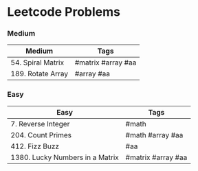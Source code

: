 # Leetcode Problems

### Medium
| Medium | Tags |
| --- | --- |
| 54. Spiral Matrix | #matrix #array #aa |
| 189. Rotate Array | #array #aa |

### Easy
| Easy | Tags |
| --- | --- |
| 7. Reverse Integer | #math |
| 204. Count Primes | #math #array #aa |
| 412. Fizz Buzz | #aa |
| 1380. Lucky Numbers in a Matrix | #matrix #array #aa |
